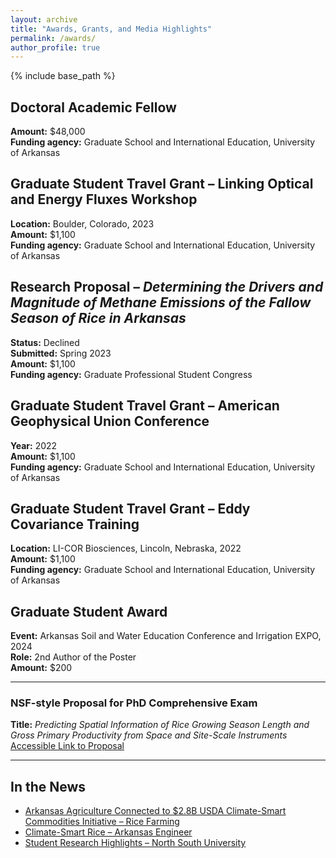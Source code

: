 ```yaml
---
layout: archive
title: "Awards, Grants, and Media Highlights"
permalink: /awards/
author_profile: true
---
```


{% include base_path %}
<!--
{% for post in site.teaching reversed %}
  {% include archive-single.html %}
{% endfor %}
- KaggleX BIPOC Mentorship Program. Mentee in Cohort 3  (08/2023-11/2023). Mentor: Cole Ingraham 
-->

## Doctoral Academic Fellow  
**Amount:** $48,000  
**Funding agency:** Graduate School and International Education, University of Arkansas  

## Graduate Student Travel Grant – Linking Optical and Energy Fluxes Workshop  
**Location:** Boulder, Colorado, 2023  
**Amount:** $1,100  
**Funding agency:** Graduate School and International Education, University of Arkansas  

## Research Proposal – *Determining the Drivers and Magnitude of Methane Emissions of the Fallow Season of Rice in Arkansas*  
**Status:** Declined  
**Submitted:** Spring 2023  
**Amount:** $1,100  
**Funding agency:** Graduate Professional Student Congress  

## Graduate Student Travel Grant – American Geophysical Union Conference  
**Year:** 2022  
**Amount:** $1,100  
**Funding agency:** Graduate School and International Education, University of Arkansas  

## Graduate Student Travel Grant – Eddy Covariance Training  
**Location:** LI-COR Biosciences, Lincoln, Nebraska, 2022  
**Amount:** $1,100  
**Funding agency:** Graduate School and International Education, University of Arkansas  

## Graduate Student Award  
**Event:** Arkansas Soil and Water Education Conference and Irrigation EXPO, 2024  
**Role:** 2nd Author of the Poster  
**Amount:** $200  

---

### NSF-style Proposal for PhD Comprehensive Exam  
**Title:** *Predicting Spatial Information of Rice Growing Season Length and Gross Primary Productivity from Space and Site-Scale Instruments*  
[Accessible Link to Proposal](https://docs.google.com/document/d/1WeExC_W3Y2UXhavSI9Y2NytQ7qaHhCXE/edit?usp=sharing&ouid=101152535247414838860&rtpof=true&sd=true)

---

## In the News

- [Arkansas Agriculture Connected to $2.8B USDA Climate-Smart Commodities Initiative – Rice Farming](https://www.ricefarming.com/departments/breaking-news/arkansas-agriculture-connected-to-2-8b-usda-climate-smart-commodities-initiative/)
- [Climate-Smart Rice – Arkansas Engineer](https://arkansasengineer.uark.edu/2022/10/14/climate-smart-rice/)
- [Student Research Highlights – North South University](https://www.northsouth.edu/research-office/nsu-research-profile/student-research-highlights.html)
